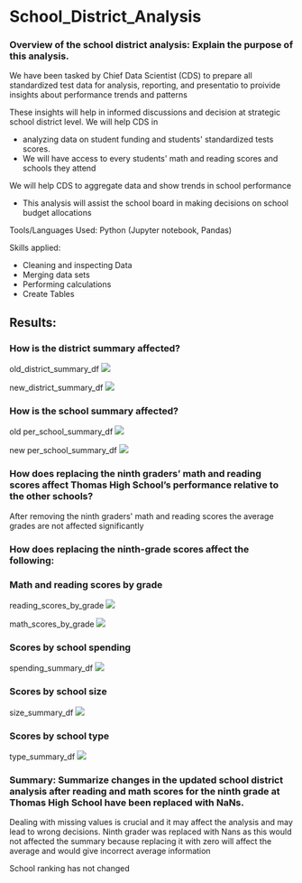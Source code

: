 # School_District_Analysis


### Overview of the school district analysis: Explain the purpose of this analysis.

We have been tasked by Chief Data Scientist (CDS) to prepare all standardized test data for analysis, reporting, and presentatio  to proivide insights about performance trends and patterns 

These insights will help in informed discussions and decision at strategic school district level. We will help CDS in 
- analyzing data on student funding and students' standardized tests scores. 
- We will have access to every students' math and reading scores and schools they attend 

We will help CDS to aggregate data and show trends in school  performance
- This analysis will assist the school board in making decisions on school budget allocations

Tools/Languages Used: Python (Jupyter notebook, Pandas)

Skills applied: 
 - Cleaning and inspecting Data
 - Merging data sets
 - Performing calculations
 - Create Tables
 



## Results: 

### How is the district summary affected?

old_district_summary_df
![](Images/district_summary_df.png)

new_district_summary_df
![](Images/updated%20district_summary_df.png)

### How is the school summary affected?
old per_school_summary_df
![](Images/old%20per_school_summary_df.head().png)

new per_school_summary_df
![](Images/new%20per_school_summary_df.head().png)


### How does replacing the ninth graders’ math and reading scores affect Thomas High School’s performance relative to the other schools?
After removing the ninth graders' math and reading scores the average grades are not affected significantly


### How does replacing the ninth-grade scores affect the following:


### Math and reading scores by grade
reading_scores_by_grade
![](Images/new%20math_scores_by_grade.head().png)

math_scores_by_grade
![](Images/new%20reading_scores_by_grade.head().png)


### Scores by school spending
spending_summary_df
![](Images/spending_summary_df.png)

### Scores by school size
size_summary_df
![](Images/new%20size_summary_df.png)

### Scores by school type
type_summary_df
![](Images/new%20type_summary_df.png)

### Summary: Summarize changes in the updated school district analysis after reading and math scores for the ninth grade at Thomas High School have been replaced with NaNs.

Dealing with missing values is crucial and it may affect the analysis and may lead to wrong decisions. Ninth grader was replaced with Nans as this would not affected the summary because replacing it with zero will affect the average and would give incorrect average information

School ranking has not changed 

